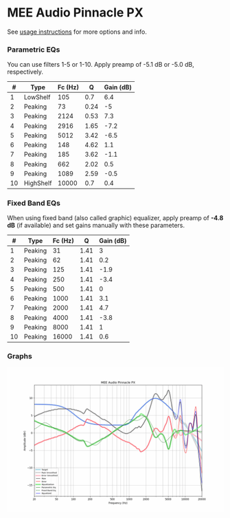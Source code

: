 # MEE Audio Pinnacle PX
See [usage instructions](https://github.com/jaakkopasanen/AutoEq#usage) for more options and info.

### Parametric EQs
You can use filters 1-5 or 1-10. Apply preamp of -5.1 dB or -5.0 dB, respectively.

|   # | Type      |   Fc (Hz) |    Q |   Gain (dB) |
|-----|-----------|-----------|------|-------------|
|   1 | LowShelf  |       105 | 0.7  |         6.4 |
|   2 | Peaking   |        73 | 0.24 |        -5   |
|   3 | Peaking   |      2124 | 0.53 |         7.3 |
|   4 | Peaking   |      2916 | 1.65 |        -7.2 |
|   5 | Peaking   |      5012 | 3.42 |        -6.5 |
|   6 | Peaking   |       148 | 4.62 |         1.1 |
|   7 | Peaking   |       185 | 3.62 |        -1.1 |
|   8 | Peaking   |       662 | 2.02 |         0.5 |
|   9 | Peaking   |      1089 | 2.59 |        -0.5 |
|  10 | HighShelf |     10000 | 0.7  |         0.4 |

### Fixed Band EQs
When using fixed band (also called graphic) equalizer, apply preamp of **-4.8 dB** (if available) and set gains manually with these parameters.

|   # | Type    |   Fc (Hz) |    Q |   Gain (dB) |
|-----|---------|-----------|------|-------------|
|   1 | Peaking |        31 | 1.41 |         3   |
|   2 | Peaking |        62 | 1.41 |         0.2 |
|   3 | Peaking |       125 | 1.41 |        -1.9 |
|   4 | Peaking |       250 | 1.41 |        -3.4 |
|   5 | Peaking |       500 | 1.41 |         0   |
|   6 | Peaking |      1000 | 1.41 |         3.1 |
|   7 | Peaking |      2000 | 1.41 |         4.7 |
|   8 | Peaking |      4000 | 1.41 |        -3.8 |
|   9 | Peaking |      8000 | 1.41 |         1   |
|  10 | Peaking |     16000 | 1.41 |         0.6 |

### Graphs
![](./MEE%20Audio%20Pinnacle%20PX.png)
